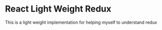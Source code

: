# React Light Weight Redux

This is a light weight implementation for helping myself to understand redux
